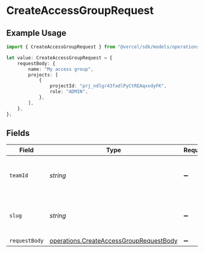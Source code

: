 # CreateAccessGroupRequest

## Example Usage

```typescript
import { CreateAccessGroupRequest } from "@vercel/sdk/models/operations";

let value: CreateAccessGroupRequest = {
    requestBody: {
        name: "My access group",
        projects: [
            {
                projectId: "prj_ndlgr43fadlPyCtREAqxxdyFK",
                role: "ADMIN",
            },
        ],
    },
};
```

## Fields

| Field                                                                                              | Type                                                                                               | Required                                                                                           | Description                                                                                        |
| -------------------------------------------------------------------------------------------------- | -------------------------------------------------------------------------------------------------- | -------------------------------------------------------------------------------------------------- | -------------------------------------------------------------------------------------------------- |
| `teamId`                                                                                           | *string*                                                                                           | :heavy_minus_sign:                                                                                 | The Team identifier to perform the request on behalf of.                                           |
| `slug`                                                                                             | *string*                                                                                           | :heavy_minus_sign:                                                                                 | The Team slug to perform the request on behalf of.                                                 |
| `requestBody`                                                                                      | [operations.CreateAccessGroupRequestBody](../../models/operations/createaccessgrouprequestbody.md) | :heavy_minus_sign:                                                                                 | N/A                                                                                                |